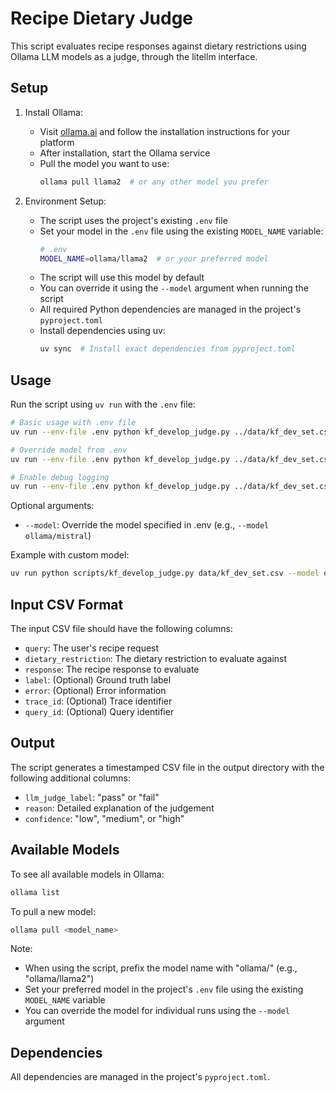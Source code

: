 # Recipe Dietary Judge

This script evaluates recipe responses against dietary restrictions using Ollama LLM models as a judge, through the litellm interface.

## Setup

1. Install Ollama:

   - Visit [ollama.ai](https://ollama.ai/) and follow the installation instructions for your platform
   - After installation, start the Ollama service
   - Pull the model you want to use:
     ```bash
     ollama pull llama2  # or any other model you prefer
     ```

2. Environment Setup:
   - The script uses the project's existing `.env` file
   - Set your model in the `.env` file using the existing `MODEL_NAME` variable:
     ```bash
     # .env
     MODEL_NAME=ollama/llama2  # or your preferred model
     ```
   - The script will use this model by default
   - You can override it using the `--model` argument when running the script
   - All required Python dependencies are managed in the project's `pyproject.toml`
   - Install dependencies using uv:
     ```bash
     uv sync  # Install exact dependencies from pyproject.toml
     ```

## Usage

Run the script using `uv run` with the `.env` file:

```bash
# Basic usage with .env file
uv run --env-file .env python kf_develop_judge.py ../data/kf_dev_set.csv --output-dir ../data/llm_eval_runs/

# Override model from .env
uv run --env-file .env python kf_develop_judge.py ../data/kf_dev_set.csv --model ollama/llama3:latest

# Enable debug logging
uv run --env-file .env python kf_develop_judge.py ../data/kf_dev_set.csv --debug
```

Optional arguments:

- `--model`: Override the model specified in .env (e.g., `--model ollama/mistral`)

Example with custom model:

```bash
uv run python scripts/kf_develop_judge.py data/kf_dev_set.csv --model ollama/llama3
```

## Input CSV Format

The input CSV file should have the following columns:

- `query`: The user's recipe request
- `dietary_restriction`: The dietary restriction to evaluate against
- `response`: The recipe response to evaluate
- `label`: (Optional) Ground truth label
- `error`: (Optional) Error information
- `trace_id`: (Optional) Trace identifier
- `query_id`: (Optional) Query identifier

## Output

The script generates a timestamped CSV file in the output directory with the following additional columns:

- `llm_judge_label`: "pass" or "fail"
- `reason`: Detailed explanation of the judgement
- `confidence`: "low", "medium", or "high"

## Available Models

To see all available models in Ollama:

```bash
ollama list
```

To pull a new model:

```bash
ollama pull <model_name>
```

Note:

- When using the script, prefix the model name with "ollama/" (e.g., "ollama/llama2")
- Set your preferred model in the project's `.env` file using the existing `MODEL_NAME` variable
- You can override the model for individual runs using the `--model` argument

## Dependencies

All dependencies are managed in the project's `pyproject.toml`.
